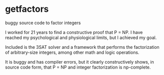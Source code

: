 # getfactors
buggy source code to factor integers

I worked for 21 years to find a constructive proof that P = NP. I have reached my psychological and physiological limits, but I achieved my goal.

Included is the 3SAT solver and a framework that performs the factorization of arbitrary-size integers, among other math and logic operations.

It is buggy and has compiler errors, but it clearly constructively shows, in source code form, that P = NP and integer factorization is np-complete.
